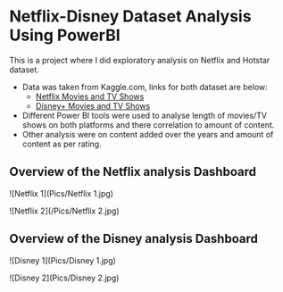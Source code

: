 # Netflix-Disney Dataset Analysis Using PowerBI

This is a project where I did exploratory analysis on Netflix and Hotstar dataset.

- Data was taken from Kaggle.com, links for both dataset are below:
  - [Netflix Movies and TV Shows](https://www.kaggle.com/datasets/shivamb/netflix-shows)
  - [Disney+ Movies and TV Shows](https://www.kaggle.com/datasets/shivamb/disney-movies-and-tv-shows)
- Different Power BI tools were used to analyse length of movies/TV shows on both platforms and there correlation to amount of content.
- Other analysis were on content added over the years and amount of content as per rating.
## Overview of the Netflix analysis Dashboard
![Netflix 1](Pics/Netflix 1.jpg)

![Netflix 2](/Pics/Netflix 2.jpg)

## Overview of the Disney analysis Dashboard

![Disney 1](Pics/Disney 1.jpg)

![Disney 2](Pics/Disney 2.jpg)
